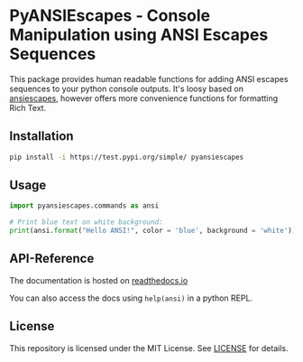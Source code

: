 PyANSIEscapes - Console Manipulation using ANSI Escapes Sequences
=========================================================================

This package provides human readable functions for adding ANSI escapes sequences to your python console outputs.
It's loosy based on [ansiescapes](https://github.com/kodie/ansiescapes), however offers more convenience functions
for formatting Rich Text.

Installation
-----------
```zsh
pip install -i https://test.pypi.org/simple/ pyansiescapes
```

Usage
------------
```python
import pyansiescapes.commands as ansi

# Print blue text on white background:
print(ansi.format("Hello ANSI!", color = 'blue', background = 'white'))

```

API-Reference
--------------
The documentation is hosted on [readthedocs.io](https://pyansiescapes.readthedocs.io/en/latest/)

You can also access the docs using `help(ansi)` in a python REPL.

License
--------------

This repository is licensed under the MIT License. See [LICENSE](./LICENSE) for details.
